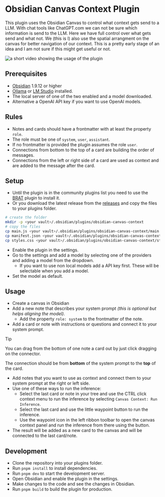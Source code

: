 # Obsidian Canvas Context Plugin

This plugin uses the Obsidian Canvas to control what context gets send to a LLM. With chat tools like ChatGPT.com we can not be sure which information is send to the LLM. Here we have full control over what gets send and what not.
We (this is I) also use the spatial arrangment on the canvas for better navigation of our context.
This is a pretty early stage of an idea and I am not sure if this might get useful or not.

![a short video showing the usage of the plugin](docs/demo.gif)

## Prerequisites

- [Obsidian](https://obsidian.md) 1.9.12 or higher
- [Ollama](https://ollama.com) or [LM Studio](https://lmstudio.ai) installed.
- The local server of one of the two enabled and a model downloaded.
- Alternative a OpenAI API key if you want to use OpenAI models.

## Rules

- Notes and cards should have a frontmatter with at least the property `role`.
- The role must be one of `system`, `user`, `assistant`.
- If no frontmatter is provided the plugin assumes the role `user`.
- Connections from bottom to the top of a card are building the order of messages.
- Connections from the left or right side of a card are used as context and are added to the message after the card.

## Setup

- Until the plugin is in the community plugins list you need to use the [BRAT](https://tfthacker.com/BRAT) plugin to install it.
- Or you download the latest release from the [releases](https://github.com/ff6347/obsidian-canvas-context/releases) and copy the files to your plugins folder.

```bash
# create the folder
mkdir -p <your vault>/.obsidian/plugins/obsidian-canvas-context
# copy the files
cp main.js <your vault>/.obsidian/plugins/obsidian-canvas-context/main.js
cp manifest.json <your vault>/.obsidian/plugins/obsidian-canvas-context/manifest.json
cp styles.css <your vault>/.obsidian/plugins/obsidian-canvas-context/styles.css

```

- Enable the plugin in the settings.
- Go to the settings and add a model by selecting one of the providers and adding a model from the dropdown.
  - If you want to use non local models add a API key first. These will be selectable when you add a model.
- Set the model as default.

## Usage

- Create a canvas in Obsidian
- Add a new note that describes your system prompt _(this is optional but helps aligning the model)_.
  - Add the property `role: system` to the frontmatter of the note.
- Add a card or note with instructions or questions and connect it to your system prompt.

> [!TIP]
> You can drag from the bottom of one note a card out by just click dragging on the connector.

The connection should be from **bottom** of the system prompt to the **top** of the card.

- Add notes that you want to use as context and connect them to your system prompt at the right or left side.
- Use one of these ways to run the inference:
  - Select the last card or note in your tree and use the CTRL click context menu to run the inference by selecting `Canvas Context: Run Inference`.
  - Select the last card and use the little waypoint button to run the inference.
  - Use the waypoint icon in the left ribbon toolbar to open the canvas context panel and run the inference from there using the button.
- The result will be added as a new card to the canvas and will be connected to the last card/note.

## Development

- Clone the repository into your plugins folder.
- Run `pnpm install` to install dependencies.
- Run `pnpm dev` to start the development server.
- Open Obsidian and enable the plugin in the settings.
- Make changes to the code and see the changes in Obsidian.
- Run `pnpm build` to build the plugin for production.
